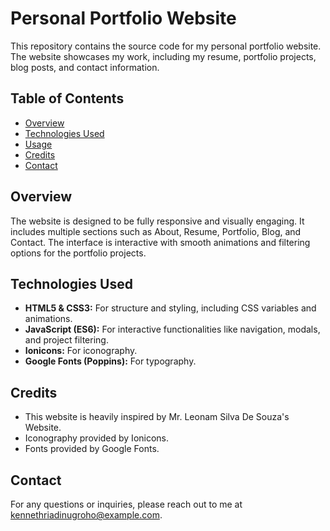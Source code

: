 # Personal Portfolio Website

This repository contains the source code for my personal portfolio website. The website showcases my work, including my resume, portfolio projects, blog posts, and contact information.

## Table of Contents

- [Overview](#overview)
- [Technologies Used](#technologies-used)
- [Usage](#usage)
- [Credits](#credits)
- [Contact](#contact)

## Overview

The website is designed to be fully responsive and visually engaging. It includes multiple sections such as About, Resume, Portfolio, Blog, and Contact. The interface is interactive with smooth animations and filtering options for the portfolio projects.

## Technologies Used

- **HTML5 & CSS3:** For structure and styling, including CSS variables and animations.
- **JavaScript (ES6):** For interactive functionalities like navigation, modals, and project filtering.
- **Ionicons:** For iconography.
- **Google Fonts (Poppins):** For typography.

## Credits
- This website is heavily inspired by Mr. Leonam Silva De Souza's Website.
- Iconography provided by Ionicons.
- Fonts provided by Google Fonts.

## Contact
For any questions or inquiries, please reach out to me at kennethriadinugroho@example.com.

